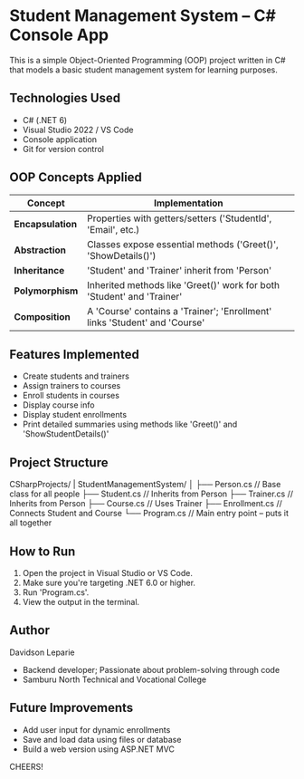 # Student Management System – C# Console App

This is a simple Object-Oriented Programming (OOP) project written in C# that models a basic student management system for learning purposes.

##  Technologies Used

- C# (.NET 6)
- Visual Studio 2022 / VS Code
- Console application
- Git for version control


## OOP Concepts Applied

| Concept         | Implementation                                                   |
|----------------|-------------------------------------------------------------------|
| **Encapsulation** | Properties with getters/setters ('StudentId', 'Email', etc.)         |
| **Abstraction**   | Classes expose essential methods ('Greet()', 'ShowDetails()')       |
| **Inheritance**   | 'Student' and 'Trainer' inherit from 'Person'                      |
| **Polymorphism**  | Inherited methods like 'Greet()' work for both 'Student' and 'Trainer' |
| **Composition**   | A 'Course' contains a 'Trainer'; 'Enrollment' links 'Student' and 'Course' |



## Features Implemented

- Create students and trainers
- Assign trainers to courses
- Enroll students in courses
- Display course info
- Display student enrollments
- Print detailed summaries using methods like 'Greet()' and 'ShowStudentDetails()'



## Project Structure

CSharpProjects/
|
StudentManagementSystem/
│
├── Person.cs // Base class for all people
├── Student.cs // Inherits from Person
├── Trainer.cs // Inherits from Person
├── Course.cs // Uses Trainer 
├── Enrollment.cs // Connects Student and Course
└── Program.cs // Main entry point – puts it all together




##  How to Run

1. Open the project in Visual Studio or VS Code.
2. Make sure you're targeting .NET 6.0 or higher.
3. Run 'Program.cs'.
4. View the output in the terminal.


## Author

Davidson Leparie 
- Backend developer; Passionate about problem-solving through code  
- Samburu North Technical and Vocational College


## Future Improvements

- Add user input for dynamic enrollments
- Save and load data using files or database
- Build a web version using ASP.NET MVC


CHEERS!
